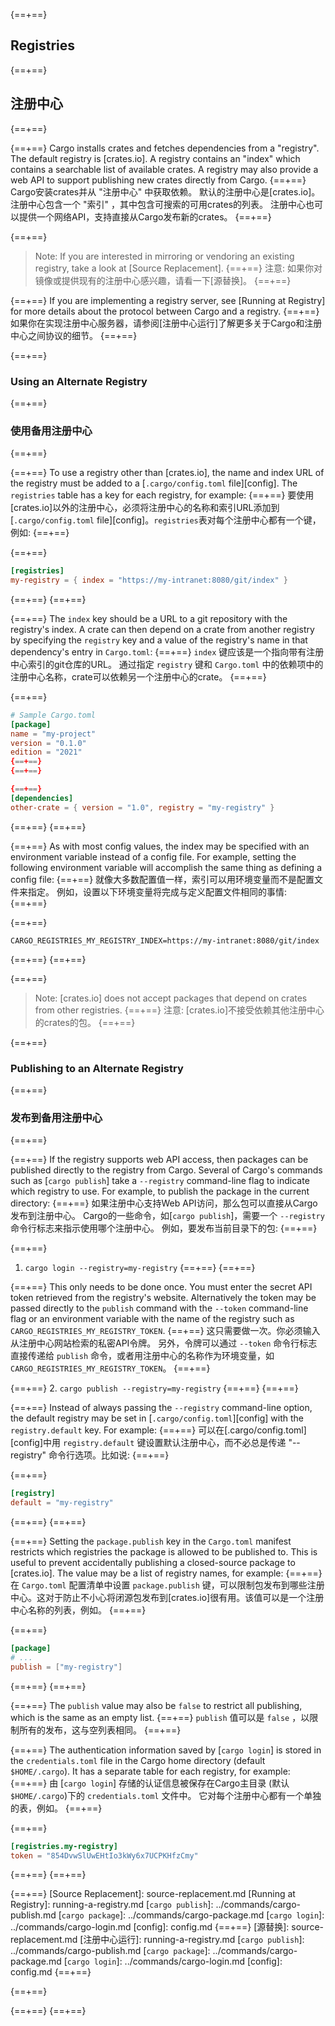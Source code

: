 {==+==}
## Registries
{==+==}
## 注册中心
{==+==}

{==+==}
Cargo installs crates and fetches dependencies from a "registry". The default
registry is [crates.io]. A registry contains an "index" which contains a
searchable list of available crates. A registry may also provide a web API to
support publishing new crates directly from Cargo.
{==+==}
Cargo安装crates并从 "注册中心" 中获取依赖。
默认的注册中心是[crates.io]。注册中心包含一个 "索引" ，其中包含可搜索的可用crates的列表。
注册中心也可以提供一个网络API，支持直接从Cargo发布新的crates。
{==+==}

{==+==}
> Note: If you are interested in mirroring or vendoring an existing registry,
> take a look at [Source Replacement].
{==+==}
> 注意: 如果你对镜像或提供现有的注册中心感兴趣，请看一下[源替换]。
{==+==}

{==+==}
If you are implementing a registry server, see [Running at Registry] for more
details about the protocol between Cargo and a registry.
{==+==}
如果你在实现注册中心服务器，请参阅[注册中心运行]了解更多关于Cargo和注册中心之间协议的细节。
{==+==}

{==+==}
### Using an Alternate Registry
{==+==}
### 使用备用注册中心
{==+==}

{==+==}
To use a registry other than [crates.io], the name and index URL of the
registry must be added to a [`.cargo/config.toml` file][config]. The `registries`
table has a key for each registry, for example:
{==+==}
要使用[crates.io]以外的注册中心，必须将注册中心的名称和索引URL添加到 [`.cargo/config.toml` file][config]。`registries`表对每个注册中心都有一个键，例如:
{==+==}

{==+==}
```toml
[registries]
my-registry = { index = "https://my-intranet:8080/git/index" }
```
{==+==}
{==+==}

{==+==}
The `index` key should be a URL to a git repository with the registry's index.
A crate can then depend on a crate from another registry by specifying the
`registry` key and a value of the registry's name in that dependency's entry
in `Cargo.toml`:
{==+==}
`index` 键应该是一个指向带有注册中心索引的git仓库的URL。
通过指定 `registry` 键和 `Cargo.toml` 中的依赖项中的注册中心名称，crate可以依赖另一个注册中心的crate。
{==+==}

{==+==}
```toml
# Sample Cargo.toml
[package]
name = "my-project"
version = "0.1.0"
edition = "2021"
{==+==}
{==+==}

{==+==}
[dependencies]
other-crate = { version = "1.0", registry = "my-registry" }
```
{==+==}
{==+==}

{==+==}
As with most config values, the index may be specified with an environment
variable instead of a config file. For example, setting the following
environment variable will accomplish the same thing as defining a config file:
{==+==}
就像大多数配置值一样，索引可以用环境变量而不是配置文件来指定。
例如，设置以下环境变量将完成与定义配置文件相同的事情:
{==+==}

{==+==}
```ignore
CARGO_REGISTRIES_MY_REGISTRY_INDEX=https://my-intranet:8080/git/index
```
{==+==}
{==+==}

{==+==}
> Note: [crates.io] does not accept packages that depend on crates from other
> registries.
{==+==}
> 注意: [crates.io]不接受依赖其他注册中心的crates的包。
{==+==}

{==+==}
### Publishing to an Alternate Registry
{==+==}
### 发布到备用注册中心
{==+==}

{==+==}
If the registry supports web API access, then packages can be published
directly to the registry from Cargo. Several of Cargo's commands such as
[`cargo publish`] take a `--registry` command-line flag to indicate which
registry to use. For example, to publish the package in the current directory:
{==+==}
如果注册中心支持Web API访问，那么包可以直接从Cargo发布到注册中心。
Cargo的一些命令，如[`cargo publish`]，需要一个 `--registry` 命令行标志来指示使用哪个注册中心。
例如，要发布当前目录下的包:
{==+==}

{==+==}
1. `cargo login --registry=my-registry`
{==+==}
{==+==}

{==+==}
    This only needs to be done once. You must enter the secret API token
    retrieved from the registry's website. Alternatively the token may be
    passed directly to the `publish` command with the `--token` command-line
    flag or an environment variable with the name of the registry such as
    `CARGO_REGISTRIES_MY_REGISTRY_TOKEN`.
{==+==}
    这只需要做一次。你必须输入从注册中心网站检索的私密API令牌。 
    另外，令牌可以通过 `--token` 命令行标志直接传递给 `publish` 命令，或者用注册中心的名称作为环境变量，如`CARGO_REGISTRIES_MY_REGISTRY_TOKEN`。
{==+==}

{==+==}
2. `cargo publish --registry=my-registry`
{==+==}
{==+==}

{==+==}
Instead of always passing the `--registry` command-line option, the default
registry may be set in [`.cargo/config.toml`][config] with the `registry.default`
key. For example:
{==+==}
可以在[.cargo/config.toml][config]中用 `registry.default` 键设置默认注册中心，而不必总是传递 "--registry" 命令行选项。比如说:
{==+==}

{==+==}
```toml
[registry]
default = "my-registry"
```
{==+==}
{==+==}

{==+==}
Setting the `package.publish` key in the `Cargo.toml` manifest restricts which
registries the package is allowed to be published to. This is useful to
prevent accidentally publishing a closed-source package to [crates.io]. The
value may be a list of registry names, for example:
{==+==}
在 `Cargo.toml` 配置清单中设置 `package.publish` 键，可以限制包发布到哪些注册中心。这对于防止不小心将闭源包发布到[crates.io]很有用。该值可以是一个注册中心名称的列表，例如。
{==+==}

{==+==}
```toml
[package]
# ...
publish = ["my-registry"]
```
{==+==}
{==+==}

{==+==}
The `publish` value may also be `false` to restrict all publishing, which is
the same as an empty list.
{==+==}
 `publish` 值可以是 `false` ，以限制所有的发布，这与空列表相同。
{==+==}

{==+==}
The authentication information saved by [`cargo login`] is stored in the
`credentials.toml` file in the Cargo home directory (default `$HOME/.cargo`). It
has a separate table for each registry, for example:
{==+==}
由 [`cargo login`] 存储的认证信息被保存在Cargo主目录 (默认 `$HOME/.cargo`)下的 `credentials.toml` 文件中。
它对每个注册中心都有一个单独的表，例如。
{==+==}

{==+==}
```toml
[registries.my-registry]
token = "854DvwSlUwEHtIo3kWy6x7UCPKHfzCmy"
```
{==+==}
{==+==}

{==+==}
[Source Replacement]: source-replacement.md
[Running at Registry]: running-a-registry.md
[`cargo publish`]: ../commands/cargo-publish.md
[`cargo package`]: ../commands/cargo-package.md
[`cargo login`]: ../commands/cargo-login.md
[config]: config.md
{==+==}
[源替换]: source-replacement.md
[注册中心运行]: running-a-registry.md
[`cargo publish`]: ../commands/cargo-publish.md
[`cargo package`]: ../commands/cargo-package.md
[`cargo login`]: ../commands/cargo-login.md
[config]: config.md
{==+==}

{==+==}
<script>
(function() {
    var fragments = {
        "#running-a-registry": "running-a-registry.html",
        "#index-format": "registry-index.html",
        "#web-api": "registry-web-api.html",
        "#publish": "registry-web-api.html#publish",
        "#yank": "registry-web-api.html#yank",
        "#unyank": "registry-web-api.html#unyank",
        "#owners": "registry-web-api.html#owners",
        "#owners-list": "registry-web-api.html#owners-list",
        "#owners-add": "registry-web-api.html#owners-add",
        "#owners-remove": "registry-web-api.html#owners-remove",
        "#search": "registry-web-api.html#search",
        "#login": "registry-web-api.html#login",
    };
    var target = fragments[window.location.hash];
    if (target) {
        var url = window.location.toString();
        var base = url.substring(0, url.lastIndexOf('/'));
        window.location.replace(base + "/" + target);
    }
})();
</script>
{==+==}
{==+==}